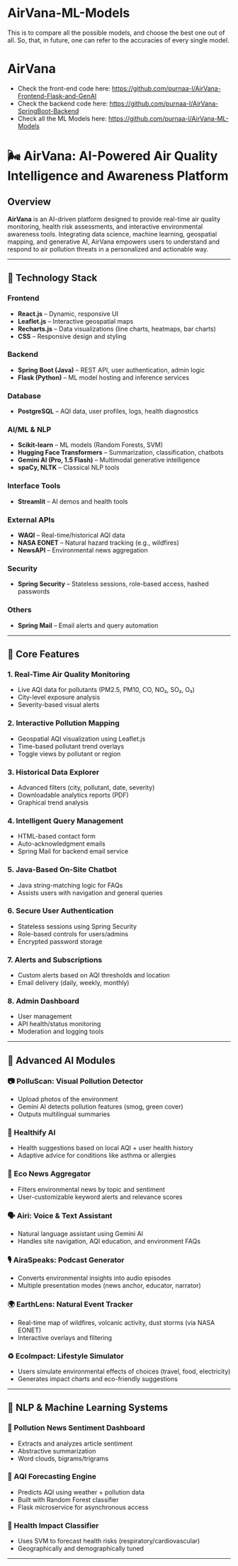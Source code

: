 # AirVana-ML-Models

This is to compare all the possible models, and choose the best one out of all. So, that, in future, one can refer to the accuracies of every single model.

# AirVana
- Check the front-end code here: https://github.com/purnaa-l/AirVana-Frontend-Flask-and-GenAI
- Check the backend code here: https://github.com/purnaa-l/AirVana-SpringBoot-Backend
- Check all the ML Models here: https://github.com/purnaa-l/AirVana-ML-Models

# 🌬️ AirVana: AI-Powered Air Quality Intelligence and Awareness Platform

## Overview

**AirVana** is an AI-driven platform designed to provide real-time air quality monitoring, health risk assessments, and interactive environmental awareness tools. Integrating data science, machine learning, geospatial mapping, and generative AI, AirVana empowers users to understand and respond to air pollution threats in a personalized and actionable way.

---

## 🔧 Technology Stack

### Frontend
- **React.js** – Dynamic, responsive UI
- **Leaflet.js** – Interactive geospatial maps
- **Recharts.js** – Data visualizations (line charts, heatmaps, bar charts)
- **CSS** – Responsive design and styling

### Backend
- **Spring Boot (Java)** – REST API, user authentication, admin logic
- **Flask (Python)** – ML model hosting and inference services

### Database
- **PostgreSQL** – AQI data, user profiles, logs, health diagnostics

### AI/ML & NLP
- **Scikit-learn** – ML models (Random Forests, SVM)
- **Hugging Face Transformers** – Summarization, classification, chatbots
- **Gemini AI (Pro, 1.5 Flash)** – Multimodal generative intelligence
- **spaCy, NLTK** – Classical NLP tools

### Interface Tools
- **Streamlit** – AI demos and health tools

### External APIs
- **WAQI** – Real-time/historical AQI data
- **NASA EONET** – Natural hazard tracking (e.g., wildfires)
- **NewsAPI** – Environmental news aggregation

### Security
- **Spring Security** – Stateless sessions, role-based access, hashed passwords

### Others
- **Spring Mail** – Email alerts and query automation

---

## 🌟 Core Features

### 1. Real-Time Air Quality Monitoring
- Live AQI data for pollutants (PM2.5, PM10, CO, NO₂, SO₂, O₃)
- City-level exposure analysis
- Severity-based visual alerts

### 2. Interactive Pollution Mapping
- Geospatial AQI visualization using Leaflet.js
- Time-based pollutant trend overlays
- Toggle views by pollutant or region

### 3. Historical Data Explorer
- Advanced filters (city, pollutant, date, severity)
- Downloadable analytics reports (PDF)
- Graphical trend analysis

### 4. Intelligent Query Management
- HTML-based contact form
- Auto-acknowledgment emails
- Spring Mail for backend email service

### 5. Java-Based On-Site Chatbot
- Java string-matching logic for FAQs
- Assists users with navigation and general queries

### 6. Secure User Authentication
- Stateless sessions using Spring Security
- Role-based controls for users/admins
- Encrypted password storage

### 7. Alerts and Subscriptions
- Custom alerts based on AQI thresholds and location
- Email delivery (daily, weekly, monthly)

### 8. Admin Dashboard
- User management
- API health/status monitoring
- Moderation and logging tools

---

## 🤖 Advanced AI Modules

### 📷 PolluScan: Visual Pollution Detector
- Upload photos of the environment
- Gemini AI detects pollution features (smog, green cover)
- Outputs multilingual summaries

### 🧠 Healthify AI
- Health suggestions based on local AQI + user health history
- Adaptive advice for conditions like asthma or allergies

### 📰 Eco News Aggregator
- Filters environmental news by topic and sentiment
- User-customizable keyword alerts and relevance scores

### 🗣️ Airi: Voice & Text Assistant
- Natural language assistant using Gemini AI
- Handles site navigation, AQI education, and environment FAQs

### 🎙️ AiraSpeaks: Podcast Generator
- Converts environmental insights into audio episodes
- Multiple presentation modes (news anchor, educator, narrator)

### 🌍 EarthLens: Natural Event Tracker
- Real-time map of wildfires, volcanic activity, dust storms (via NASA EONET)
- Interactive overlays and filtering

### ♻️ EcoImpact: Lifestyle Simulator
- Users simulate environmental effects of choices (travel, food, electricity)
- Generates impact charts and eco-friendly suggestions

---

## 🧬 NLP & Machine Learning Systems

### 🧾 Pollution News Sentiment Dashboard
- Extracts and analyzes article sentiment
- Abstractive summarization
- Word clouds, bigrams/trigrams

### 🔮 AQI Forecasting Engine
- Predicts AQI using weather + pollution data
- Built with Random Forest classifier
- Flask microservice for asynchronous access

### 🏥 Health Impact Classifier
- Uses SVM to forecast health risks (respiratory/cardiovascular)
- Geographically and demographically tuned

-----





